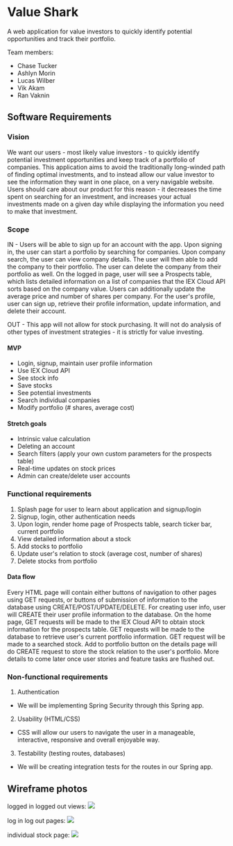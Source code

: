 # Value Shark
A web application for value investors to quickly identify potential opportunities and track their portfolio.

Team members:
* Chase Tucker
* Ashlyn Morin
* Lucas Wilber
* Vik Akam
* Ran Vaknin

## Software Requirements
### Vision
We want our users - most likely value investors - to quickly identify potential investment opportunities and keep track of a portfolio of companies. This application aims to avoid the traditionally long-winded path of finding optimal investments, and to instead allow our value investor to see the information they want in one place, on a very navigable website. Users should care about our product for this reason - it decreases the time spent on searching for an investment, and increases your actual investments made on a given day while displaying the information you need to make that investment. 

### Scope
IN - Users will be able to sign up for an account with the app. Upon signing in, the user can start a portfolio by searching for companies. Upon company search, the user can view company details. The user will then able to add the company to their portfolio. The user can delete the company from their portfolio as well. On the logged in page, user will see a Prospects table, which lists detailed information on a list of companies that the IEX Cloud API sorts based on the company value. Users can additionally update the average price and number of shares per company. For the user's profile, user can sign up, retrieve their profile information, update information, and delete their account. 

OUT - This app will not allow for stock purchasing. It will not do analysis of other types of investment strategies - it is strictly for value investing. 

#### MVP
- Login, signup, maintain user profile information
- Use IEX Cloud API
- See stock info
- Save stocks
- See potential investments
- Search individual companies
- Modify portfolio (# shares, average cost)

#### Stretch goals
- Intrinsic value calculation
- Deleting an account
- Search filters (apply your own custom parameters for the prospects table)
- Real-time updates on stock prices
- Admin can create/delete user accounts

### Functional requirements
1. Splash page for user to learn about application and signup/login
2. Signup, login, other authentication needs
3. Upon login, render home page of Prospects table, search ticker bar, current portfolio
4. View detailed information about a stock
5. Add stocks to portfolio
6. Update user's relation to stock (average cost, number of shares)
7. Delete stocks from portfolio

#### Data flow
Every HTML page will contain either buttons of navigation to other pages using GET requests, or buttons of submission of information to the database using CREATE/POST/UPDATE/DELETE. For creating user info, user will CREATE their user profile information to the database. On the home page, GET requests will be made to the IEX Cloud API to obtain stock information for the prospects table. GET requests will be made to the database to retrieve user's current portfolio information. GET request will be made to a searched stock. Add to portfolio button on the details page will do CREATE request to store the stock relation to the user's portfolio. More details to come later once user stories and feature tasks are flushed out. 

### Non-functional requirements
1. Authentication
- We will be implementing Spring Security through this Spring app. 
2. Usability (HTML/CSS)
- CSS will allow our users to navigate the user in a manageable, interactive, responsive and overall enjoyable way. 
3. Testability (testing routes, databases)
- We will be creating integration tests for the routes in our Spring app. 

## Wireframe photos
logged in logged out views:
![](https://github.com/valueShark/valueShark/blob/dev/Assets/Screen%20Shot%202020-01-31%20at%2013.19.38.png?raw=true)

log in log out pages:
![](https://github.com/valueShark/valueShark/blob/dev/Assets/Screen%20Shot%202020-01-31%20at%2013.19.55.png?raw=true)

individual stock page:
![](https://github.com/valueShark/valueShark/blob/dev/Assets/Screen%20Shot%202020-01-31%20at%2013.20.06.png?raw=true)

